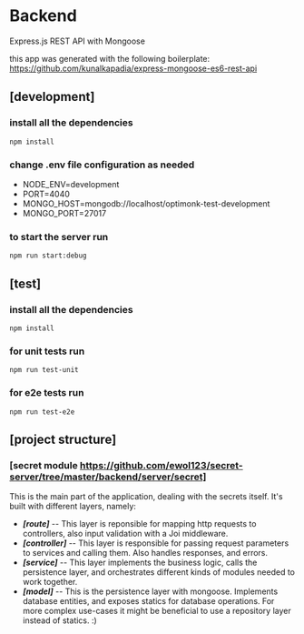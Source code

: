 # Backend

 Express.js REST API with Mongoose

this app was generated with the following boilerplate: 
https://github.com/kunalkapadia/express-mongoose-es6-rest-api


## [development]

### install all the dependencies

```npm install```

### change .env file configuration as needed

- NODE_ENV=development
- PORT=4040 
- MONGO_HOST=mongodb://localhost/optimonk-test-development
- MONGO_PORT=27017

### to start the server run

```npm run start:debug```

## [test]

### install all the dependencies

```npm install```

### for unit tests run

```npm run test-unit```

### for e2e tests run

```npm run test-e2e```

## [project structure]

### [secret module https://github.com/ewol123/secret-server/tree/master/backend/server/secret]
This is the main part of the application, dealing with the secrets itself. It's built with different layers, namely:
- ***[route]*** -- This layer is reponsible for mapping http requests to controllers, also input validation with a Joi middleware.
- ***[controller]*** -- This layer is responsible for passing request parameters to services and calling them. Also handles responses, and errors.
- ***[service]*** -- This layer implements the business logic, calls the persistence layer, and orchestrates different kinds of modules needed to work together.
- ***[model]*** -- This is the persistence layer with mongoose. Implements database entities, and exposes statics for database operations. For more complex use-cases it  might be beneficial to use a repository layer instead of statics. :)
